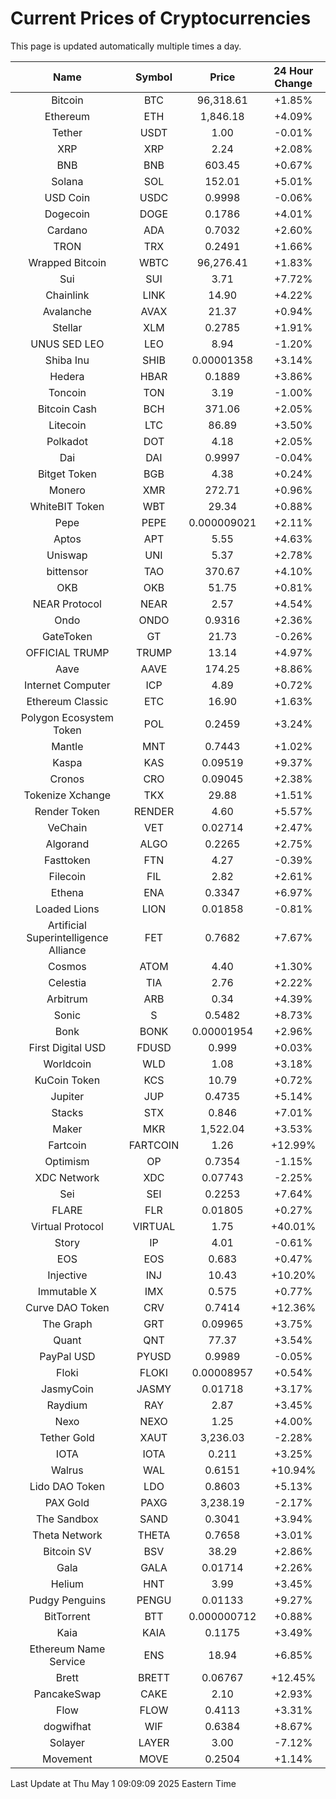 # Current Prices of Cryptocurrencies
This page is updated automatically multiple times a day.

| Name | Symbol | Price | 24 Hour Change |
| :---: |:---:| :---: | :---: |
| Bitcoin | BTC | 96,318.61 | +1.85% |
| Ethereum | ETH | 1,846.18 | +4.09% |
| Tether | USDT | 1.00 | -0.01% |
| XRP | XRP | 2.24 | +2.08% |
| BNB | BNB | 603.45 | +0.67% |
| Solana | SOL | 152.01 | +5.01% |
| USD Coin | USDC | 0.9998 | -0.06% |
| Dogecoin | DOGE | 0.1786 | +4.01% |
| Cardano | ADA | 0.7032 | +2.60% |
| TRON | TRX | 0.2491 | +1.66% |
| Wrapped Bitcoin | WBTC | 96,276.41 | +1.83% |
| Sui | SUI | 3.71 | +7.72% |
| Chainlink | LINK | 14.90 | +4.22% |
| Avalanche | AVAX | 21.37 | +0.94% |
| Stellar | XLM | 0.2785 | +1.91% |
| UNUS SED LEO | LEO | 8.94 | -1.20% |
| Shiba Inu | SHIB | 0.00001358 | +3.14% |
| Hedera | HBAR | 0.1889 | +3.86% |
| Toncoin | TON | 3.19 | -1.00% |
| Bitcoin Cash | BCH | 371.06 | +2.05% |
| Litecoin | LTC | 86.89 | +3.50% |
| Polkadot | DOT | 4.18 | +2.05% |
| Dai | DAI | 0.9997 | -0.04% |
| Bitget Token | BGB | 4.38 | +0.24% |
| Monero | XMR | 272.71 | +0.96% |
| WhiteBIT Token | WBT | 29.34 | +0.88% |
| Pepe | PEPE | 0.000009021 | +2.11% |
| Aptos | APT | 5.55 | +4.63% |
| Uniswap | UNI | 5.37 | +2.78% |
| bittensor | TAO | 370.67 | +4.10% |
| OKB | OKB | 51.75 | +0.81% |
| NEAR Protocol | NEAR | 2.57 | +4.54% |
| Ondo | ONDO | 0.9316 | +2.36% |
| GateToken | GT | 21.73 | -0.26% |
| OFFICIAL TRUMP | TRUMP | 13.14 | +4.97% |
| Aave | AAVE | 174.25 | +8.86% |
| Internet Computer | ICP | 4.89 | +0.72% |
| Ethereum Classic | ETC | 16.90 | +1.63% |
| Polygon Ecosystem Token | POL | 0.2459 | +3.24% |
| Mantle | MNT | 0.7443 | +1.02% |
| Kaspa | KAS | 0.09519 | +9.37% |
| Cronos | CRO | 0.09045 | +2.38% |
| Tokenize Xchange | TKX | 29.88 | +1.51% |
| Render Token | RENDER | 4.60 | +5.57% |
| VeChain | VET | 0.02714 | +2.47% |
| Algorand | ALGO | 0.2265 | +2.75% |
| Fasttoken | FTN | 4.27 | -0.39% |
| Filecoin | FIL | 2.82 | +2.61% |
| Ethena | ENA | 0.3347 | +6.97% |
| Loaded Lions | LION | 0.01858 | -0.81% |
| Artificial Superintelligence Alliance | FET | 0.7682 | +7.67% |
| Cosmos | ATOM | 4.40 | +1.30% |
| Celestia | TIA | 2.76 | +2.22% |
| Arbitrum | ARB | 0.34 | +4.39% |
| Sonic | S | 0.5482 | +8.73% |
| Bonk | BONK | 0.00001954 | +2.96% |
| First Digital USD | FDUSD | 0.999 | +0.03% |
| Worldcoin | WLD | 1.08 | +3.18% |
| KuCoin Token | KCS | 10.79 | +0.72% |
| Jupiter | JUP | 0.4735 | +5.14% |
| Stacks | STX | 0.846 | +7.01% |
| Maker | MKR | 1,522.04 | +3.53% |
| Fartcoin | FARTCOIN | 1.26 | +12.99% |
| Optimism | OP | 0.7354 | -1.15% |
| XDC Network | XDC | 0.07743 | -2.25% |
| Sei | SEI | 0.2253 | +7.64% |
| FLARE | FLR | 0.01805 | +0.27% |
| Virtual Protocol | VIRTUAL | 1.75 | +40.01% |
| Story | IP | 4.01 | -0.61% |
| EOS | EOS | 0.683 | +0.47% |
| Injective | INJ | 10.43 | +10.20% |
| Immutable X | IMX | 0.575 | +0.77% |
| Curve DAO Token | CRV | 0.7414 | +12.36% |
| The Graph | GRT | 0.09965 | +3.75% |
| Quant | QNT | 77.37 | +3.54% |
| PayPal USD | PYUSD | 0.9989 | -0.05% |
| Floki | FLOKI | 0.00008957 | +0.54% |
| JasmyCoin | JASMY | 0.01718 | +3.17% |
| Raydium | RAY | 2.87 | +3.45% |
| Nexo | NEXO | 1.25 | +4.00% |
| Tether Gold | XAUT | 3,236.03 | -2.28% |
| IOTA | IOTA | 0.211 | +3.25% |
| Walrus | WAL | 0.6151 | +10.94% |
| Lido DAO Token | LDO | 0.8603 | +5.13% |
| PAX Gold | PAXG | 3,238.19 | -2.17% |
| The Sandbox | SAND | 0.3041 | +3.94% |
| Theta Network | THETA | 0.7658 | +3.01% |
| Bitcoin SV | BSV | 38.29 | +2.86% |
| Gala | GALA | 0.01714 | +2.26% |
| Helium | HNT | 3.99 | +3.45% |
| Pudgy Penguins | PENGU | 0.01133 | +9.27% |
| BitTorrent | BTT | 0.000000712 | +0.88% |
| Kaia | KAIA | 0.1175 | +3.49% |
| Ethereum Name Service | ENS | 18.94 | +6.85% |
| Brett | BRETT | 0.06767 | +12.45% |
| PancakeSwap | CAKE | 2.10 | +2.93% |
| Flow | FLOW | 0.4113 | +3.31% |
| dogwifhat | WIF | 0.6384 | +8.67% |
| Solayer | LAYER | 3.00 | -7.12% |
| Movement | MOVE | 0.2504 | +1.14% |

Last Update at Thu May  1 09:09:09 2025 Eastern Time